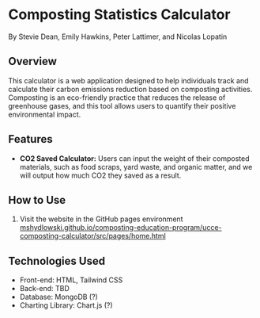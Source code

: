 # Composting Statistics Calculator

By Stevie Dean, Emily Hawkins, Peter Lattimer, and Nicolas Lopatin

## Overview

This calculator is a web application designed to help individuals track and calculate their carbon emissions reduction based on composting activities. Composting is an eco-friendly practice that reduces the release of greenhouse gases, and this tool allows users to quantify their positive environmental impact.

## Features

- **CO2 Saved Calculator:** Users can input the weight of their composted materials, such as food scraps, yard waste, and organic matter, and we will output how much CO2 they saved as a result.

## How to Use

1. Visit the website in the GitHub pages environment [mshydlowski.github.io/composting-education-program/ucce-composting-calculator/src/pages/home.html](https://composting-education-program.github.io/ucce-composting-calculator/)
## Technologies Used

- Front-end: HTML, Tailwind CSS
- Back-end: TBD
- Database: MongoDB (?)
- Charting Library: Chart.js (?)
